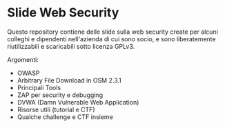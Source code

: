 # Slide Web Security
Questo repository contiene delle slide sulla web security create per alcuni colleghi e dipendenti nell'azienda di cui sono socio, e sono liberatemente riutilizzabili e scaricabili sotto licenza GPLv3.

Argomenti:
 - OWASP
 - Arbitrary File Download in OSM 2.3.1
 - Principali Tools
 - ZAP per security e debugging
 - DVWA (Damn Vulnerable Web Application)
 - Risorse utili (tutorial e CTF)
 - Qualche challenge e CTF insieme

